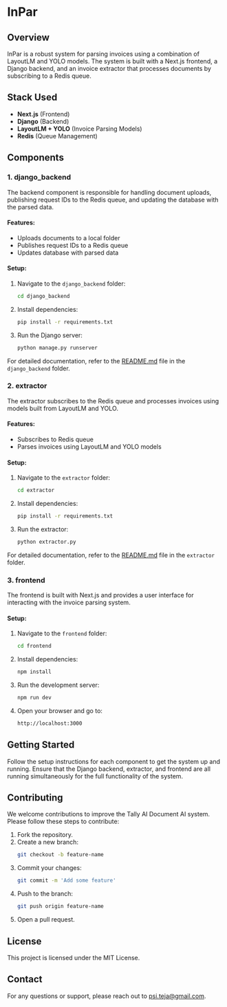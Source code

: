 # InPar

## Overview

InPar is a robust system for parsing invoices using a combination of LayoutLM and YOLO models. The system is built with a Next.js frontend, a Django backend, and an invoice extractor that processes documents by subscribing to a Redis queue.

## Stack Used
- **Next.js** (Frontend)
- **Django** (Backend)
- **LayoutLM + YOLO** (Invoice Parsing Models)
- **Redis** (Queue Management)

## Components

### 1. django_backend
The backend component is responsible for handling document uploads, publishing request IDs to the Redis queue, and updating the database with the parsed data.

#### Features:
- Uploads documents to a local folder
- Publishes request IDs to a Redis queue
- Updates database with parsed data

#### Setup:
1. Navigate to the `django_backend` folder:
    ```sh
    cd django_backend
    ```
2. Install dependencies:
    ```sh
    pip install -r requirements.txt
    ```
3. Run the Django server:
    ```sh
    python manage.py runserver
    ```

For detailed documentation, refer to the [README.md](django_backend/README.md) file in the `django_backend` folder.

### 2. extractor
The extractor subscribes to the Redis queue and processes invoices using models built from LayoutLM and YOLO.

#### Features:
- Subscribes to Redis queue
- Parses invoices using LayoutLM and YOLO models

#### Setup:
1. Navigate to the `extractor` folder:
    ```sh
    cd extractor
    ```
2. Install dependencies:
    ```sh
    pip install -r requirements.txt
    ```
3. Run the extractor:
    ```sh
    python extractor.py
    ```

For detailed documentation, refer to the [README.md](extractor/README.md) file in the `extractor` folder.

### 3. frontend
The frontend is built with Next.js and provides a user interface for interacting with the invoice parsing system.

#### Setup:
1. Navigate to the `frontend` folder:
    ```sh
    cd frontend
    ```
2. Install dependencies:
    ```sh
    npm install
    ```
3. Run the development server:
    ```sh
    npm run dev
    ```
4. Open your browser and go to:
    ```sh
    http://localhost:3000
    ```

## Getting Started
Follow the setup instructions for each component to get the system up and running. Ensure that the Django backend, extractor, and frontend are all running simultaneously for the full functionality of the system.

## Contributing
We welcome contributions to improve the Tally AI Document AI system. Please follow these steps to contribute:

1. Fork the repository.
2. Create a new branch:
    ```sh
    git checkout -b feature-name
    ```
3. Commit your changes:
    ```sh
    git commit -m 'Add some feature'
    ```
4. Push to the branch:
    ```sh
    git push origin feature-name
    ```
5. Open a pull request.

## License
This project is licensed under the MIT License.

## Contact
For any questions or support, please reach out to [psi.teja@gmail.com](mailto:psi.teja@gmail.com).
